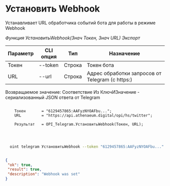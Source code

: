 ﻿---
sidebar_position: 3
---

# Установить Webhook
 Устанавливает URL обработчика событий бота для работы в режиме Webhook


*Функция УстановитьWebhook(Знач Токен, Знач URL) Экспорт*

  | Параметр | CLI опция | Тип | Назначение |
  |-|-|-|-|
  | Токен | --token | Строка | Токен бота |
  | URL | --url | Строка | Адрес обработки запросов от Telegram (с https:) |

  
  Возвращаемое значение:   Соответствие Из КлючИЗначение - сериализованный JSON ответа от Telegram

```bsl title="Пример кода"
	
    Токен       = "6129457865:AAFyzNYOAFbu...";
    URL         = "https://api.athenaeum.digital/opi/hs/twitter";
    
    Результат   = OPI_Telegram.УстановитьWebhook(Токен, URL);

	
```

```sh title="Пример команды CLI"
    
  oint telegram УстановитьWebhook --token "6129457865:AAFyzNYOAFbu..." --url "https://api.athenaeum.digital/opi/hs/twitter"


```


```json title="Результат"

{
 "ok": true,
 "result": true,
 "description": "Webhook was set"
}

```
